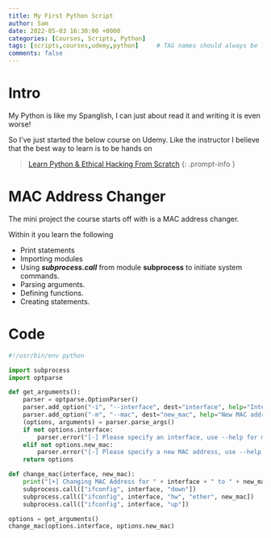 ```yaml
---
title: My First Python Script
author: Sam
date: 2022-05-03 16:30:00 +0000
categories: [Courses, Scripts, Python]
tags: [scripts,courses,udemy,python]     # TAG names should always be lowercase
comments: false
---
```

# Intro

My Python is like my Spanglish, I can just about read it and writing it is even worse!

So I've just started the below course on Udemy. Like the instructor I believe that the best way to learn is to be hands on

> [Learn Python & Ethical Hacking From Scratch](https://www.udemy.com/share/101WfE3@ZR9_AzsIapqOzT7ICc6Wjvml1wjv_zgJ_L1nsCO2XQB17bDdYJf1kOjebU5-Bdz3/)
{: .prompt-info }

# MAC Address Changer

The mini project the course starts off with is a MAC address changer.

Within it you learn the following

* Print statements
* Importing modules
* Using ***subprocess.call*** from module **subprocess** to initiate system commands.
* Parsing arguments.
* Defining functions.
* Creating statements.

# Code

```python
#!/usr/bin/env python

import subprocess
import optparse

def get_arguments():
    parser = optparse.OptionParser()
    parser.add_option("-i", "--interface", dest="interface", help="Interface to change its MAC address")
    parser.add_option("-m", "--mac", dest="new_mac", help="New MAC address")
    (options, arguments) = parser.parse_args()
    if not options.interface:
        parser.error("[-] Please specify an interface, use --help for more info.")
    elif not options.new_mac:
        parser.error("[-] Please specify a new MAC address, use --help for more info.")
    return options

def change_mac(interface, new_mac):
    print("[+] Changing MAC Address for " + interface + " to " + new_mac)
    subprocess.call(["ifconfig", interface, "down"])
    subprocess.call(["ifconfig", interface, "hw", "ether", new_mac])
    subprocess.call(["ifconfig", interface, "up"])

options = get_arguments()
change_mac(options.interface, options.new_mac)
```